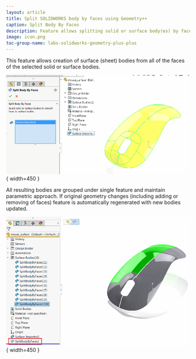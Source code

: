 ```yaml
---
layout: article
title: Split SOLIDWORKS body by faces using Geometry++
caption: Split Body By Faces
description: Feature allows splitting solid or surface body(es) by faces creating individual sheet bodies
image: icon.png
toc-group-name: labs-solidworks-geometry-plus-plus
---
```

This feature allows creation of surface (sheet) bodies from all of the faces of the selected solid or surface bodies.

![Caption](split-body-by-faces-property-page.png){ width=450 }

All resulting bodies are grouped under single feature and maintain parametric approach. If original geometry changes (including adding or removing of faces) feature is automatically regenerated with new bodies updated.

![Caption](split-surface-by-faces-result.png){ width=450 }